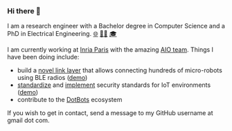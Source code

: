 ### Hi there 👋

I am a research engineer with a Bachelor degree in Computer Science and a PhD in Electrical Engineering.
[🌐](https://geonnave.com/)
[👨‍💻](https://github.com/geonnave)
[🎓](https://scholar.google.com/citations?user=TBf0rLkAAAAJ&hl=en)

I am currently working at [Inria Paris](https://www.inria.fr/fr/centre-inria-de-paris) with the amazing [AIO team](https://aio.inria.fr/). Things I have been doing include:
- build a [novel link layer](https://github.com/DotBots/mari) that allows connecting hundreds of micro-robots using BLE radios ([demo](https://www.youtube.com/watch?v=BAHgDbgaDFs))
- [standardize](https://datatracker.ietf.org/doc/draft-ietf-lake-authz/) and [implement](https://github.com/lake-rs/lakers) security standards for IoT environments ([demo](https://www.youtube.com/watch?v=0kAtbMMcVRg))
- contribute to the [DotBots](https://github.com/DotBots) ecosystem 

If you wish to get in contact, send a message to my GitHub username at gmail dot com. 

<!--
**geonnave/geonnave** is a ✨ _special_ ✨ repository because its `README.md` (this file) appears on your GitHub profile.

Here are some ideas to get you started:

- 🔭 I’m currently working on ...
- 🌱 I’m currently learning ...
- 👯 I’m looking to collaborate on ...
- 🤔 I’m looking for help with ...
- 💬 Ask me about ...
- 📫 How to reach me: ...
- 😄 Pronouns: ...
- ⚡ Fun fact: ...
-->
